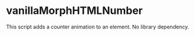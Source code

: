 # vanillaMorphHTMLNumber

This script adds a counter animation to an element. No library dependency.
